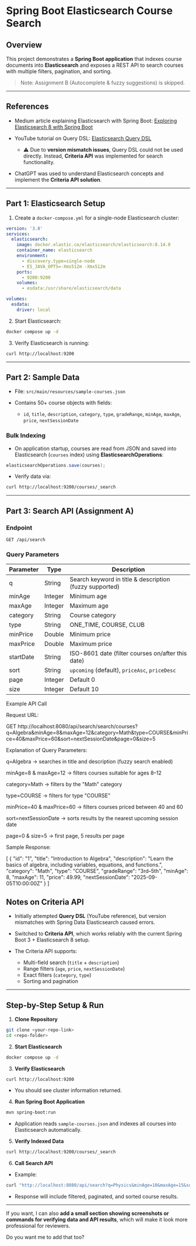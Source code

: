

# Spring Boot Elasticsearch Course Search

## Overview

This project demonstrates a **Spring Boot application** that indexes course documents into **Elasticsearch** and exposes a REST API to search courses with multiple filters, pagination, and sorting.

> Note: Assignment B (Autocomplete & fuzzy suggestions) is skipped.

---

## References

* Medium article explaining Elasticsearch with Spring Boot: [Exploring Elasticsearch 8 with Spring Boot](https://medium.com/@truongbui95/exploring-elasticsearch-8-utilizing-spring-boot-3-and-spring-data-elasticsearch-5-495650115197)
* YouTube tutorial on Query DSL: [Elasticsearch Query DSL](https://www.youtube.com/watch?v=BZQOFch1ejI)

  * ⚠️ Due to **version mismatch issues**, Query DSL could not be used directly. Instead, **Criteria API** was implemented for search functionality.
* ChatGPT was used to understand Elasticsearch concepts and implement the **Criteria API solution**.

---

## Part 1: Elasticsearch Setup

1. Create a `docker-compose.yml` for a single-node Elasticsearch cluster:

```yaml
version: '3.8'
services:
  elasticsearch:
    image: docker.elastic.co/elasticsearch/elasticsearch:8.14.0
    container_name: elasticsearch
    environment:
      - discovery.type=single-node
      - ES_JAVA_OPTS=-Xms512m -Xmx512m
    ports:
      - 9200:9200
    volumes:
      - esdata:/usr/share/elasticsearch/data

volumes:
  esdata:
    driver: local
```

2. Start Elasticsearch:

```bash
docker compose up -d
```

3. Verify Elasticsearch is running:

```bash
curl http://localhost:9200
```

---

## Part 2: Sample Data

* File: `src/main/resources/sample-courses.json`
* Contains 50+ course objects with fields:

  * `id`, `title`, `description`, `category`, `type`, `gradeRange`, `minAge`, `maxAge`, `price`, `nextSessionDate`

### Bulk Indexing

* On application startup, courses are read from JSON and saved into Elasticsearch (`courses` index) using **ElasticsearchOperations**:

```java
elasticsearchOperations.save(courses);
```

* Verify data via:

```bash
curl http://localhost:9200/courses/_search
```

---

## Part 3: Search API (Assignment A)

### Endpoint

```
GET /api/search
```

### Query Parameters

| Parameter | Type    | Description                                             |
| --------- | ------- | ------------------------------------------------------- |
| q         | String  | Search keyword in title & description (fuzzy supported) |
| minAge    | Integer | Minimum age                                             |
| maxAge    | Integer | Maximum age                                             |
| category  | String  | Course category                                         |
| type      | String  | ONE\_TIME, COURSE, CLUB                                 |
| minPrice  | Double  | Minimum price                                           |
| maxPrice  | Double  | Maximum price                                           |
| startDate | String  | ISO-8601 date (filter courses on/after this date)       |
| sort      | String  | `upcoming` (default), `priceAsc`, `priceDesc`           |
| page      | Integer | Default 0                                               |
| size      | Integer | Default 10                                              |

Example API Call

Request URL:

GET http://localhost:8080/api/search/search/courses?q=Algebra&minAge=8&maxAge=12&category=Math&type=COURSE&minPrice=40&maxPrice=60&sort=nextSessionDate&page=0&size=5


Explanation of Query Parameters:

q=Algebra → searches in title and description (fuzzy search enabled)

minAge=8 & maxAge=12 → filters courses suitable for ages 8–12

category=Math → filters by the "Math" category

type=COURSE → filters for type "COURSE"

minPrice=40 & maxPrice=60 → filters courses priced between 40 and 60

sort=nextSessionDate → sorts results by the nearest upcoming session date

page=0 & size=5 → first page, 5 results per page

Sample Response:

[
    {
        "id": "1",
        "title": "Introduction to Algebra",
        "description": "Learn the basics of algebra, including variables, equations, and functions.",
        "category": "Math",
        "type": "COURSE",
        "gradeRange": "3rd–5th",
        "minAge": 8,
        "maxAge": 11,
        "price": 49.99,
        "nextSessionDate": "2025-09-05T10:00:00Z"
    }
]

## Notes on Criteria API

* Initially attempted **Query DSL** (YouTube reference), but version mismatches with Spring Data Elasticsearch caused errors.
* Switched to **Criteria API**, which works reliably with the current Spring Boot 3 + Elasticsearch 8 setup.
* The Criteria API supports:

  * Multi-field search (`title` + `description`)
  * Range filters (`age`, `price`, `nextSessionDate`)
  * Exact filters (`category`, `type`)
  * Sorting and pagination

---

## Step-by-Step Setup & Run

1. **Clone Repository**

```bash
git clone <your-repo-link>
cd <repo-folder>
```

2. **Start Elasticsearch**

```bash
docker compose up -d
```

3. **Verify Elasticsearch**

```bash
curl http://localhost:9200
```

* You should see cluster information returned.

4. **Run Spring Boot Application**

```bash
mvn spring-boot:run
```

* Application reads `sample-courses.json` and indexes all courses into Elasticsearch automatically.

5. **Verify Indexed Data**

```bash
curl http://localhost:9200/courses/_search
```

6. **Call Search API**

* Example:

```bash
curl "http://localhost:8080/api/search?q=Physics&minAge=10&maxAge=15&sort=priceAsc&page=0&size=5"
```

* Response will include filtered, paginated, and sorted course results.

---



If you want, I can also **add a small section showing screenshots or commands for verifying data and API results**, which will make it look more professional for reviewers.

Do you want me to add that too?
